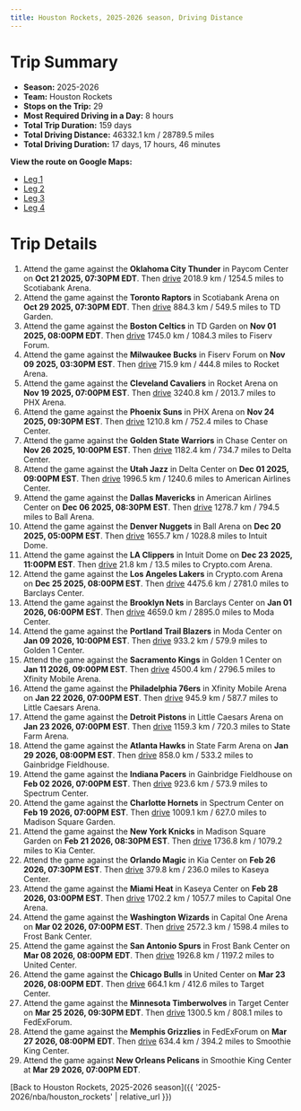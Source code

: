 ```yaml
---
title: Houston Rockets, 2025-2026 season, Driving Distance
---
```


# Trip Summary
- **Season:** 2025-2026
- **Team:** Houston Rockets
- **Stops on the Trip:** 29
- **Most Required Driving in a Day:** 8 hours
- **Total Trip Duration:** 159 days
- **Total Driving Distance:** 46332.1 km / 28789.5 miles
- **Total Driving Duration:** 17 days, 17 hours, 46 minutes

**View the route on Google Maps:**
- [Leg 1](https://www.google.com/maps/dir/Paycom+Center+Oklahoma+City+OK/Scotiabank+Arena+Toronto+ON/TD+Garden+Boston+MA/Fiserv+Forum+Milwaukee+WI/Rocket+Arena+Cleveland+OH/PHX+Arena+Phoenix+AZ/Chase+Center+San+Francisco+CA/Delta+Center+Salt+Lake+City+UT/American+Airlines+Center+Dallas+TX/Ball+Arena+Denver+CO)
- [Leg 2](https://www.google.com/maps/dir/Ball+Arena+Denver+CO/Intuit+Dome+Inglewood+CA/Crypto.com+Arena+Los+Angeles+CA/Barclays+Center+Brooklyn+NY/Moda+Center+Portland+OR/Golden+1+Center+Sacramento+CA/Xfinity+Mobile+Arena+Philadelphia+PA/Little+Caesars+Arena+Detroit+MI/State+Farm+Arena+Atlanta+GA/Gainbridge+Fieldhouse+Indianapolis+IN)
- [Leg 3](https://www.google.com/maps/dir/Gainbridge+Fieldhouse+Indianapolis+IN/Spectrum+Center+Charlotte+NC/Madison+Square+Garden+New+York+NY/Kia+Center+Orlando+FL/Kaseya+Center+Miami+FL/Capital+One+Arena+Washington+DC/Frost+Bank+Center+San+Antonio+TX/United+Center+Chicago+IL/Target+Center+Minneapolis+MN/FedExForum+Memphis+TN)
- [Leg 4](https://www.google.com/maps/dir/FedExForum+Memphis+TN/Smoothie+King+Center+New+Orleans+LA)

# Trip Details
1. Attend the game against the **Oklahoma City Thunder** in Paycom Center on **Oct 21 2025, 07:30PM EDT**. Then [drive](https://www.google.com/maps/dir/Paycom+Center+Oklahoma+City+OK/Scotiabank+Arena+Toronto+ON) 2018.9 km / 1254.5 miles to Scotiabank Arena.
2. Attend the game against the **Toronto Raptors** in Scotiabank Arena on **Oct 29 2025, 07:30PM EDT**. Then [drive](https://www.google.com/maps/dir/Scotiabank+Arena+Toronto+ON/TD+Garden+Boston+MA) 884.3 km / 549.5 miles to TD Garden.
3. Attend the game against the **Boston Celtics** in TD Garden on **Nov 01 2025, 08:00PM EDT**. Then [drive](https://www.google.com/maps/dir/TD+Garden+Boston+MA/Fiserv+Forum+Milwaukee+WI) 1745.0 km / 1084.3 miles to Fiserv Forum.
4. Attend the game against the **Milwaukee Bucks** in Fiserv Forum on **Nov 09 2025, 03:30PM EST**. Then [drive](https://www.google.com/maps/dir/Fiserv+Forum+Milwaukee+WI/Rocket+Arena+Cleveland+OH) 715.9 km / 444.8 miles to Rocket Arena.
5. Attend the game against the **Cleveland Cavaliers** in Rocket Arena on **Nov 19 2025, 07:00PM EST**. Then [drive](https://www.google.com/maps/dir/Rocket+Arena+Cleveland+OH/PHX+Arena+Phoenix+AZ) 3240.8 km / 2013.7 miles to PHX Arena.
6. Attend the game against the **Phoenix Suns** in PHX Arena on **Nov 24 2025, 09:30PM EST**. Then [drive](https://www.google.com/maps/dir/PHX+Arena+Phoenix+AZ/Chase+Center+San+Francisco+CA) 1210.8 km / 752.4 miles to Chase Center.
7. Attend the game against the **Golden State Warriors** in Chase Center on **Nov 26 2025, 10:00PM EST**. Then [drive](https://www.google.com/maps/dir/Chase+Center+San+Francisco+CA/Delta+Center+Salt+Lake+City+UT) 1182.4 km / 734.7 miles to Delta Center.
8. Attend the game against the **Utah Jazz** in Delta Center on **Dec 01 2025, 09:00PM EST**. Then [drive](https://www.google.com/maps/dir/Delta+Center+Salt+Lake+City+UT/American+Airlines+Center+Dallas+TX) 1996.5 km / 1240.6 miles to American Airlines Center.
9. Attend the game against the **Dallas Mavericks** in American Airlines Center on **Dec 06 2025, 08:30PM EST**. Then [drive](https://www.google.com/maps/dir/American+Airlines+Center+Dallas+TX/Ball+Arena+Denver+CO) 1278.7 km / 794.5 miles to Ball Arena.
10. Attend the game against the **Denver Nuggets** in Ball Arena on **Dec 20 2025, 05:00PM EST**. Then [drive](https://www.google.com/maps/dir/Ball+Arena+Denver+CO/Intuit+Dome+Inglewood+CA) 1655.7 km / 1028.8 miles to Intuit Dome.
11. Attend the game against the **LA Clippers** in Intuit Dome on **Dec 23 2025, 11:00PM EST**. Then [drive](https://www.google.com/maps/dir/Intuit+Dome+Inglewood+CA/Crypto.com+Arena+Los+Angeles+CA) 21.8 km / 13.5 miles to Crypto.com Arena.
12. Attend the game against the **Los Angeles Lakers** in Crypto.com Arena on **Dec 25 2025, 08:00PM EST**. Then [drive](https://www.google.com/maps/dir/Crypto.com+Arena+Los+Angeles+CA/Barclays+Center+Brooklyn+NY) 4475.6 km / 2781.0 miles to Barclays Center.
13. Attend the game against the **Brooklyn Nets** in Barclays Center on **Jan 01 2026, 06:00PM EST**. Then [drive](https://www.google.com/maps/dir/Barclays+Center+Brooklyn+NY/Moda+Center+Portland+OR) 4659.0 km / 2895.0 miles to Moda Center.
14. Attend the game against the **Portland Trail Blazers** in Moda Center on **Jan 09 2026, 10:00PM EST**. Then [drive](https://www.google.com/maps/dir/Moda+Center+Portland+OR/Golden+1+Center+Sacramento+CA) 933.2 km / 579.9 miles to Golden 1 Center.
15. Attend the game against the **Sacramento Kings** in Golden 1 Center on **Jan 11 2026, 09:00PM EST**. Then [drive](https://www.google.com/maps/dir/Golden+1+Center+Sacramento+CA/Xfinity+Mobile+Arena+Philadelphia+PA) 4500.4 km / 2796.5 miles to Xfinity Mobile Arena.
16. Attend the game against the **Philadelphia 76ers** in Xfinity Mobile Arena on **Jan 22 2026, 07:00PM EST**. Then [drive](https://www.google.com/maps/dir/Xfinity+Mobile+Arena+Philadelphia+PA/Little+Caesars+Arena+Detroit+MI) 945.9 km / 587.7 miles to Little Caesars Arena.
17. Attend the game against the **Detroit Pistons** in Little Caesars Arena on **Jan 23 2026, 07:00PM EST**. Then [drive](https://www.google.com/maps/dir/Little+Caesars+Arena+Detroit+MI/State+Farm+Arena+Atlanta+GA) 1159.3 km / 720.3 miles to State Farm Arena.
18. Attend the game against the **Atlanta Hawks** in State Farm Arena on **Jan 29 2026, 08:00PM EST**. Then [drive](https://www.google.com/maps/dir/State+Farm+Arena+Atlanta+GA/Gainbridge+Fieldhouse+Indianapolis+IN) 858.0 km / 533.2 miles to Gainbridge Fieldhouse.
19. Attend the game against the **Indiana Pacers** in Gainbridge Fieldhouse on **Feb 02 2026, 07:00PM EST**. Then [drive](https://www.google.com/maps/dir/Gainbridge+Fieldhouse+Indianapolis+IN/Spectrum+Center+Charlotte+NC) 923.6 km / 573.9 miles to Spectrum Center.
20. Attend the game against the **Charlotte Hornets** in Spectrum Center on **Feb 19 2026, 07:00PM EST**. Then [drive](https://www.google.com/maps/dir/Spectrum+Center+Charlotte+NC/Madison+Square+Garden+New+York+NY) 1009.1 km / 627.0 miles to Madison Square Garden.
21. Attend the game against the **New York Knicks** in Madison Square Garden on **Feb 21 2026, 08:30PM EST**. Then [drive](https://www.google.com/maps/dir/Madison+Square+Garden+New+York+NY/Kia+Center+Orlando+FL) 1736.8 km / 1079.2 miles to Kia Center.
22. Attend the game against the **Orlando Magic** in Kia Center on **Feb 26 2026, 07:30PM EST**. Then [drive](https://www.google.com/maps/dir/Kia+Center+Orlando+FL/Kaseya+Center+Miami+FL) 379.8 km / 236.0 miles to Kaseya Center.
23. Attend the game against the **Miami Heat** in Kaseya Center on **Feb 28 2026, 03:00PM EST**. Then [drive](https://www.google.com/maps/dir/Kaseya+Center+Miami+FL/Capital+One+Arena+Washington+DC) 1702.2 km / 1057.7 miles to Capital One Arena.
24. Attend the game against the **Washington Wizards** in Capital One Arena on **Mar 02 2026, 07:00PM EST**. Then [drive](https://www.google.com/maps/dir/Capital+One+Arena+Washington+DC/Frost+Bank+Center+San+Antonio+TX) 2572.3 km / 1598.4 miles to Frost Bank Center.
25. Attend the game against the **San Antonio Spurs** in Frost Bank Center on **Mar 08 2026, 08:00PM EDT**. Then [drive](https://www.google.com/maps/dir/Frost+Bank+Center+San+Antonio+TX/United+Center+Chicago+IL) 1926.8 km / 1197.2 miles to United Center.
26. Attend the game against the **Chicago Bulls** in United Center on **Mar 23 2026, 08:00PM EDT**. Then [drive](https://www.google.com/maps/dir/United+Center+Chicago+IL/Target+Center+Minneapolis+MN) 664.1 km / 412.6 miles to Target Center.
27. Attend the game against the **Minnesota Timberwolves** in Target Center on **Mar 25 2026, 09:30PM EDT**. Then [drive](https://www.google.com/maps/dir/Target+Center+Minneapolis+MN/FedExForum+Memphis+TN) 1300.5 km / 808.1 miles to FedExForum.
28. Attend the game against the **Memphis Grizzlies** in FedExForum on **Mar 27 2026, 08:00PM EDT**. Then [drive](https://www.google.com/maps/dir/FedExForum+Memphis+TN/Smoothie+King+Center+New+Orleans+LA) 634.4 km / 394.2 miles to Smoothie King Center.
29. Attend the game against **New Orleans Pelicans** in Smoothie King Center at **Mar 29 2026, 07:00PM EDT**.

[Back to Houston Rockets, 2025-2026 season]({{ '2025-2026/nba/houston_rockets' | relative_url }})
